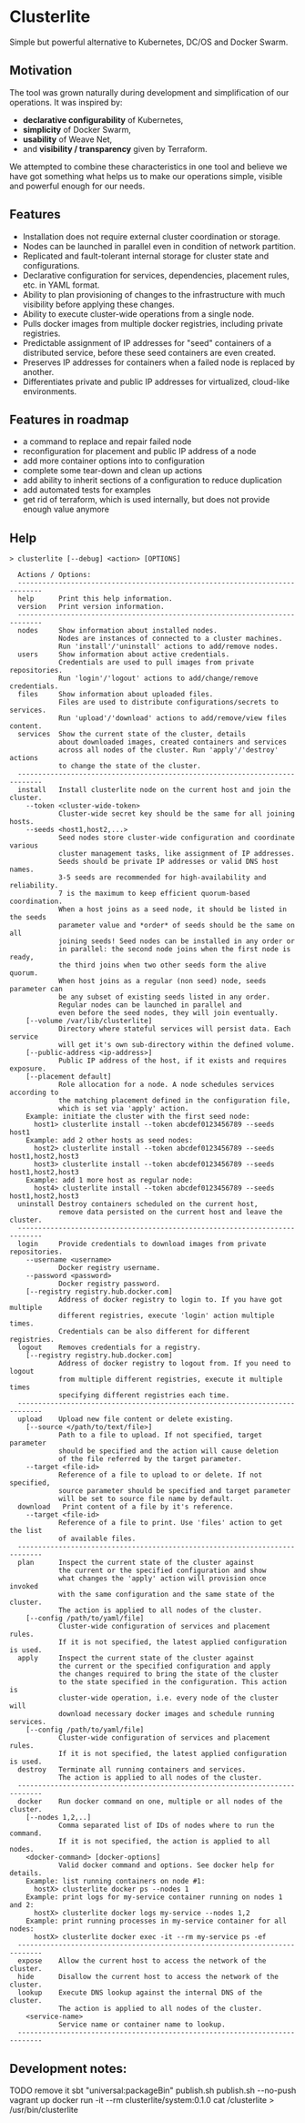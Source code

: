 # Clusterlite
Simple but powerful alternative to Kubernetes, DC/OS and Docker Swarm.

## Motivation
The tool was grown naturally during development and simplification
of our operations. It was inspired by:
  - **declarative configurability** of Kubernetes,
  - **simplicity** of Docker Swarm,
  - **usability** of Weave Net,
  - and **visibility / transparency** given by Terraform.

We attempted to combine these characteristics in one tool
and believe we have got something what helps us to make
our operations simple, visible and powerful enough for our needs.

## Features

  - Installation does not require external cluster coordination or storage.
  - Nodes can be launched in parallel even in condition of network partition.
  - Replicated and fault-tolerant internal storage for cluster state and configurations.
  - Declarative configuration for services, dependencies, placement rules, etc. in YAML format.
  - Ability to plan provisioning of changes to the infrastructure with much visibility
  before applying these changes.
  - Ability to execute cluster-wide operations from a single node.
  - Pulls docker images from multiple docker registries, including private registries.
  - Predictable assignment of IP addresses for "seed" containers of a distributed service,
  before these seed containers are even created.
  - Preserves IP addresses for containers when a failed node is replaced by another.
  - Differentiates private and public IP addresses for virtualized, cloud-like environments.

## Features in roadmap
  - a command to replace and repair failed node
  - reconfiguration for placement and public IP address of a node
  - add more container options into to configuration
  - complete some tear-down and clean up actions
  - add ability to inherit sections of a configuration to reduce duplication
  - add automated tests for examples
  - get rid of terraform, which is used internally, but does not provide enough value anymore

## Help

```
> clusterlite [--debug] <action> [OPTIONS]

  Actions / Options:
  ----------------------------------------------------------------------------
  help      Print this help information.
  version   Print version information.
  ----------------------------------------------------------------------------
  nodes     Show information about installed nodes.
            Nodes are instances of connected to a cluster machines.
            Run 'install'/'uninstall' actions to add/remove nodes.
  users     Show information about active credentials.
            Credentials are used to pull images from private repositories.
            Run 'login'/'logout' actions to add/change/remove credentials.
  files     Show information about uploaded files.
            Files are used to distribute configurations/secrets to services.
            Run 'upload'/'download' actions to add/remove/view files content.
  services  Show the current state of the cluster, details
            about downloaded images, created containers and services
            across all nodes of the cluster. Run 'apply'/'destroy' actions
            to change the state of the cluster.
  ----------------------------------------------------------------------------
  install   Install clusterlite node on the current host and join the cluster.
    --token <cluster-wide-token>
            Cluster-wide secret key should be the same for all joining hosts.
    --seeds <host1,host2,...>
            Seed nodes store cluster-wide configuration and coordinate various
            cluster management tasks, like assignment of IP addresses.
            Seeds should be private IP addresses or valid DNS host names.
            3-5 seeds are recommended for high-availability and reliability.
            7 is the maximum to keep efficient quorum-based coordination.
            When a host joins as a seed node, it should be listed in the seeds
            parameter value and *order* of seeds should be the same on all
            joining seeds! Seed nodes can be installed in any order or
            in parallel: the second node joins when the first node is ready,
            the third joins when two other seeds form the alive quorum.
            When host joins as a regular (non seed) node, seeds parameter can
            be any subset of existing seeds listed in any order.
            Regular nodes can be launched in parallel and
            even before the seed nodes, they will join eventually.
    [--volume /var/lib/clusterlite]
            Directory where stateful services will persist data. Each service
            will get it's own sub-directory within the defined volume.
    [--public-address <ip-address>]
            Public IP address of the host, if it exists and requires exposure.
    [--placement default]
            Role allocation for a node. A node schedules services according to
            the matching placement defined in the configuration file,
            which is set via 'apply' action.
    Example: initiate the cluster with the first seed node:
      host1> clusterlite install --token abcdef0123456789 --seeds host1
    Example: add 2 other hosts as seed nodes:
      host2> clusterlite install --token abcdef0123456789 --seeds host1,host2,host3
      host3> clusterlite install --token abcdef0123456789 --seeds host1,host2,host3
    Example: add 1 more host as regular node:
      host4> clusterlite install --token abcdef0123456789 --seeds host1,host2,host3
  uninstall Destroy containers scheduled on the current host,
            remove data persisted on the current host and leave the cluster.
  ----------------------------------------------------------------------------
  login     Provide credentials to download images from private repositories.
    --username <username>
            Docker registry username.
    --password <password>
            Docker registry password.
    [--registry registry.hub.docker.com]
            Address of docker registry to login to. If you have got multiple
            different registries, execute 'login' action multiple times.
            Credentials can be also different for different registries.
  logout    Removes credentials for a registry.
    [--registry registry.hub.docker.com]
            Address of docker registry to logout from. If you need to logout
            from multiple different registries, execute it multiple times
            specifying different registries each time.
  ----------------------------------------------------------------------------
  upload    Upload new file content or delete existing.
    [--source </path/to/text/file>]
            Path to a file to upload. If not specified, target parameter
            should be specified and the action will cause deletion
            of the file referred by the target parameter.
    --target <file-id>
            Reference of a file to upload to or delete. If not specified,
            source parameter should be specified and target parameter
            will be set to source file name by default.
  download   Print content of a file by it's reference.
    --target <file-id>
            Reference of a file to print. Use 'files' action to get the list
            of available files.
  ----------------------------------------------------------------------------
  plan      Inspect the current state of the cluster against
            the current or the specified configuration and show
            what changes the 'apply' action will provision once invoked
            with the same configuration and the same state of the cluster.
            The action is applied to all nodes of the cluster.
    [--config /path/to/yaml/file]
            Cluster-wide configuration of services and placement rules.
            If it is not specified, the latest applied configuration is used.
  apply     Inspect the current state of the cluster against
            the current or the specified configuration and apply
            the changes required to bring the state of the cluster
            to the state specified in the configuration. This action is
            cluster-wide operation, i.e. every node of the cluster will
            download necessary docker images and schedule running services.
    [--config /path/to/yaml/file]
            Cluster-wide configuration of services and placement rules.
            If it is not specified, the latest applied configuration is used.
  destroy   Terminate all running containers and services.
            The action is applied to all nodes of the cluster.
  ----------------------------------------------------------------------------
  docker    Run docker command on one, multiple or all nodes of the cluster.
    [--nodes 1,2,..]
            Comma separated list of IDs of nodes where to run the command.
            If it is not specified, the action is applied to all nodes.
    <docker-command> [docker-options]
            Valid docker command and options. See docker help for details.
    Example: list running containers on node #1:
      hostX> clusterlite docker ps --nodes 1
    Example: print logs for my-service container running on nodes 1 and 2:
      hostX> clusterlite docker logs my-service --nodes 1,2
    Example: print running processes in my-service container for all nodes:
      hostX> clusterlite docker exec -it --rm my-service ps -ef
  ----------------------------------------------------------------------------
  expose    Allow the current host to access the network of the cluster.
  hide      Disallow the current host to access the network of the cluster.
  lookup    Execute DNS lookup against the internal DNS of the cluster.
            The action is applied to all nodes of the cluster.
    <service-name>
            Service name or container name to lookup.
  ----------------------------------------------------------------------------
```

## Development notes:
TODO remove it
sbt "universal:packageBin"
publish.sh
publish.sh --no-push
vagrant up
docker run -it --rm clusterlite/system:0.1.0 cat /clusterlite > /usr/bin/clusterlite